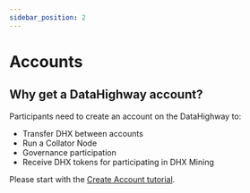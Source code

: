 ```yaml
---
sidebar_position: 2
---
```

# Accounts

## Why get a DataHighway account?

Participants need to create an account on the DataHighway to:
* Transfer DHX between accounts
* Run a Collator Node
* Governance participation
* Receive DHX tokens for participating in DHX Mining

Please start with the [Create Account tutorial](https://dev.datahighway.com/docs/tutorials/tutorials-accounts-create-account).